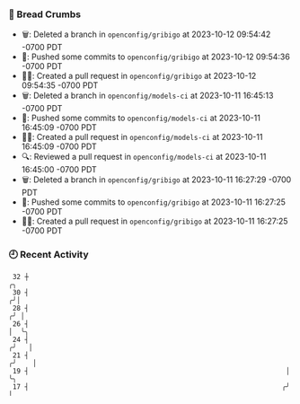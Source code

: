 ### 🍞 Bread Crumbs

 * 🗑: Deleted a branch in `openconfig/gribigo` at 2023-10-12 09:54:42 -0700 PDT
 * 🚢: Pushed some commits to `openconfig/gribigo` at 2023-10-12 09:54:36 -0700 PDT
 * ✍🏼: Created a pull request in `openconfig/gribigo` at 2023-10-12 09:54:35 -0700 PDT
 * 🗑: Deleted a branch in `openconfig/models-ci` at 2023-10-11 16:45:13 -0700 PDT
 * 🚢: Pushed some commits to `openconfig/models-ci` at 2023-10-11 16:45:09 -0700 PDT
 * ✍🏼: Created a pull request in `openconfig/models-ci` at 2023-10-11 16:45:09 -0700 PDT
 * 🔍: Reviewed a pull request in  `openconfig/models-ci` at 2023-10-11 16:45:00 -0700 PDT
 * 🗑: Deleted a branch in `openconfig/gribigo` at 2023-10-11 16:27:29 -0700 PDT
 * 🚢: Pushed some commits to `openconfig/gribigo` at 2023-10-11 16:27:25 -0700 PDT
 * ✍🏼: Created a pull request in `openconfig/gribigo` at 2023-10-11 16:27:25 -0700 PDT

### 🕘 Recent Activity
```
 32 ┼                                                                    ╭╮
 30 ┤                                                                   ╭╯│
 28 ┤                                                                  ╭╯ │
 26 ┤                                                                  │  ╰╮
 24 ┤                                                                 ╭╯   │
 21 ┤                                                                ╭╯    │
 19 ┤                                                                │     ╰╮
 17 ┤                                                               ╭╯      │
 15 ┤                                                               │       ╰╮
 13 ┤                                                              ╭╯        │
 11 ┤                                 ╭─╮          ╭─╮            ╭╯         │
  9 ┤                                ╭╯ ╰──╮      ╭╯ ╰──╮         │          ╰╮
  6 ┤                                │     ╰╮     │     ╰╮       ╭╯           ╰╮
  4 ┤                               ╭╯      ╰─╮  ╭╯      ╰╮     ╭╯             ╰╮
  2 ┤                              ╭╯         ╰╮╭╯        ╰─╮ ╭─╯               ╰╮
  0 ┼──────────────────────────────╯           ╰╯           ╰─╯                  ╰──────────────────────
    +───────+───────+───────+───────+───────+───────+───────+───────+───────+───────+───────+───────+────
  00:00   02:00   04:00   06:00   08:00   10:00   12:00   14:00   16:00   18:00   20:00   22:00   00:00   

						Commits by Hour of Day


Since 2023-09-22 16:40:07 -0700 PDT, I'm most active between 16:00-16:59 - with 33 events in that hour.

```



```
                               |##########
 openconfig/magna              |##########
                               |##########

                               |####################################
 openconfig/ygot               |####################################
                               |####################################

                               |##
 robshakir/ygot                |##
                               |##

                               |########
 openconfig/gribigo            |########
                               |########

                               |####
 openconfig/models-ci          |####
                               |####

                               |######
 openconfig/gnoi               |######
                               |######

                               |##################################
 openconfig/featureprofiles    |##################################
                               |##################################



Since 2023-09-22 16:40:07 -0700 PDT, I've been most active in openconfig/ygot, with 36 events.

```
**[robshakir](mailto:robjs@google.com) is not an official Google product.**  


Last Updated: 2023-10-13 08:46:20.82027309 -0700 PDT

